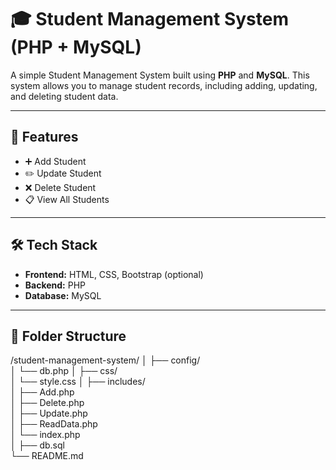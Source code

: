 # 🎓 Student Management System (PHP + MySQL)

A simple Student Management System built using **PHP** and **MySQL**. This system allows you to manage student records, including adding, updating, and deleting student data.

---

## 🚀 Features

- ➕ Add Student
- ✏️ Update Student
- ❌ Delete Student
- 📋 View All Students

---

## 🛠️ Tech Stack

- **Frontend:** HTML, CSS, Bootstrap (optional)
- **Backend:** PHP
- **Database:** MySQL

---

## 📁 Folder Structure
/student-management-system/
│
├── config/              
│   └── db.php
│
├── css/                  
│   └── style.css
│
├── includes/            
│   ├── Add.php           
│   ├── Delete.php        
│   ├── Update.php        
│   ├── ReadData.php      
│   └── index.php         
│
├── db.sql                
└── README.md          

